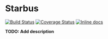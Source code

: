 # Starbus

[![Build Status](https://travis-ci.org/t00lmaker/starbus-machine.svg?branch=master)](https://travis-ci.org/t00lmaker/starbus-machine)
[![Coverage Status](https://coveralls.io/repos/github/t00lmaker/starbus-machine/badge.svg)](https://coveralls.io/github/t00lmaker/starbus-machine)
[![Inline docs](http://inch-ci.org/github/t00lmaker/starbus-machine.svg?branch=HEAD)](http://inch-ci.org/github/t00lmaker/starbus-machine)

**TODO: Add description**

